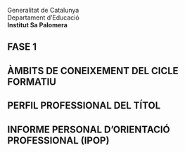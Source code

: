 Generalitat de Catalunya  
Departament d’Educació  
**Institut Sa Palomera**  
## **FASE 1**
## **ÀMBITS DE CONEIXEMENT DEL CICLE FORMATIU**  
## **PERFIL PROFESSIONAL DEL TÍTOL**  
## **INFORME PERSONAL D’ORIENTACIÓ PROFESSIONAL (IPOP)**

